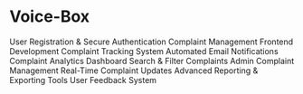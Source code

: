 # Voice-Box
User Registration &amp; Secure Authentication  Complaint Management Frontend Development  Complaint Tracking System Automated Email Notifications  Complaint Analytics Dashboard  Search &amp; Filter Complaints  Admin Complaint Management  Real-Time Complaint Updates  Advanced Reporting &amp; Exporting Tools  User Feedback System
